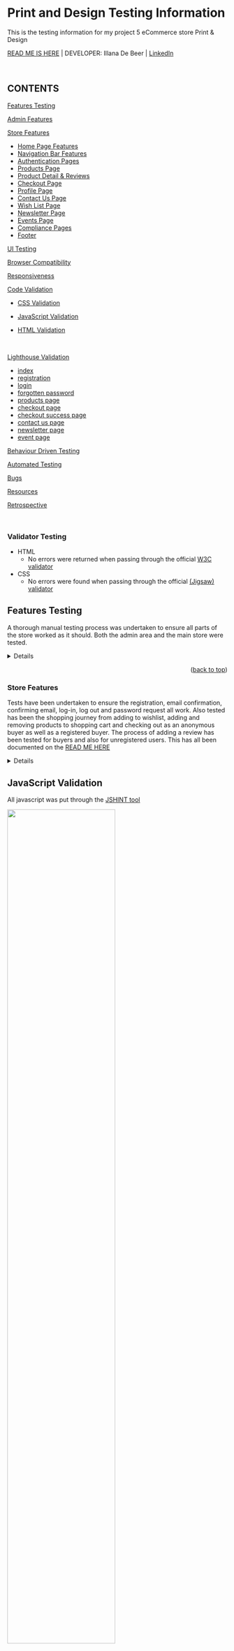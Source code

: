 # Print and Design Testing Information

This is the testing information for my project 5 eCommerce store Print & Design

[READ ME IS HERE](https://github.com/LanaD-cell/Print-Design) | DEVELOPER: Illana De Beer | [LinkedIn](https://linkedin.com/in/illana-de-beer-026332198)

<br>

## CONTENTS

[Features Testing](#features-testing)

[Admin Features](#admin-features)


[Store Features](#store-features)
- [Home Page Features](#home-page-features)
- [Navigation Bar Features](#navigation-bar-features)
- [Authentication Pages](#authentication-pages)
- [Products Page](#products-page)
- [Product Detail & Reviews](#product-detail-page)
- [Checkout Page](#checkout-page)
- [Profile Page](#profile-page)
- [Contact Us Page](#contact-us-page)
- [Wish List Page](#wish-list-page)
- [Newsletter Page](#newsletter-page)
- [Events Page](#events-page)
- [Compliance Pages](#compliance-pages)
- [Footer](#footer)

[UI Testing](#ui-testing)

[Browser Compatibility](#browser-compatibility)

[Responsiveness](#responsiveness)

[Code Validation](#code-validation)

- [CSS Validation](#css-validation)

- [JavaScript Validation](#javascript-validation)

- [HTML Validation](#html-validation)

<br>

[Lighthouse Validation](#lighthouse-validation)

- [index](#index-page)
- [registration](#registration-page )
- [login](#login-page)
- [forgotten password](#forgotten-password-page)
- [products page](#products-page-1)
- [checkout page](#checkout-page-1)
- [checkout success page](#checkout-success-page)
- [contact us page](#contact-us-page-1)
- [newsletter page](#newsletter-page-1)
- [event page](#event-page)

[Behaviour Driven Testing](#behaviour-driven-testing)

[Automated Testing](#automated-testing)

[Bugs](#bugs)

[Resources](#resources)

[Retrospective](#retrospective)

<br>

### Validator Testing

- HTML
  - No errors were returned when passing through the official [W3C validator](https://validator.w3.org/nu/?doc=https%3A%2F%2Fcode-institute-org.github.io%2Flove-running-2.0%2Findex.html)
- CSS
  - No errors were found when passing through the official [(Jigsaw) validator](https://jigsaw.w3.org/css-validator/validator?uri=https%3A%2F%2Fvalidator.w3.org%2Fnu%2F%3Fdoc%3Dhttps%253A%252F%252Fcode-institute-org.github.io%252Flove-running-2.0%252Findex.html&profile=css3svg&usermedium=all&warning=1&vextwarning=&lang=en#css)




## Features Testing

A thorough manual testing process was undertaken to ensure all parts of the store worked as it should. Both the admin area and the main store were tested.

<details>

### Admin Features:

Manual tests were conducted in the admin area to ensure everything is working. There was an error when deleting orders and the necessary refactoring of code took place to remove that error.

Admin Area - Role based access control successful - users are unable to log into the admin area

<img src="readme/testing/rm-testing-admin.png" width="80%"><br><br>

In the admin area products/categories/reviews can be added, edited and deleted. The following manual tests took place to ensure they all worked.

Reviews area:

<img src="readme/testing/rm-admin-reviews.png" width="80%"><br><br>

Review selected and ready to delete - PASSED

<img src="readme/testing/rm-admin-reviews-delete.png" width="80%"><br><br>

Confirm deletion of review - PASSED

<img src="readme/testing/rm-admin-reviews-delete-confirm.png" width="80%"><br><br>

Success message to show review has been deleted - PASSED

<img src="readme/testing/rm-admin-reviews-delete-success.png" width="80%"><br><br>

Highlight orders to be deleted - PASSED

<img src="readme/testing/rm-admin-delete-orders.png" width="80%"><br><br>

Confirmation of order deletion - PASSED

<img src="readme/testing/rm-admin-delete-orders-confirm.png" width="80%"><br><br>

Adding new categories - PASSED
<img src="readme/testing/rm-admin-category.png" width="80%"><br><br>

Adding new products - PASSED
<img src="readme/testing/rm-admin-add-product.png" width="80%"><br><br>

**Emails via gmail:**
Emails are received (to the gmail account being used to send emails to customers) when a new order is placed. If an email is incorrect admin is also told about that too. These emails are just test@test.com emails used when testing checkout.

<img src="readme/testing/rm-testing-email.png" width="90%"><br><br>

</details>

<p align="right">(<a href="#contents">back to top</a>)</p>

### Store Features

Tests have been undertaken to ensure the registration, email confirmation, confirming email, log-in, log out and password request all work.
Also tested has been the shopping journey from adding to wishlist, adding and removing products to shopping cart and checking out as an anonymous buyer as well as a registered buyer.
The process of adding a review has been tested for buyers and also for unregistered users.
This has all been documented on the [READ ME HERE](https://github.com/todiane/poster-palace)

<details>

Other manual tests have taken place.

I went through the customer journey procedure myself and three other people tested the site and the checkout process as well as adding a review and using the wishlist. Below are the results


## PEP8 Testing

I have been using linter in the Terminal, but tested the following pages in the CI Python Tool.

[Code Institute Python Tool](https://pep8ci.herokuapp.com/)

<img src="static/testing-docs/products-views-py.png" width="50%"><br><br>
Product - View.py

<img src="static/testing-docs/products-urls-py.png" width="50%"><br><br>
Product - Urls.py

<img src="static/testing-docs/products-models-py.png" width="50%"><br><br>
Product - Models.py

<img src="static/testing-docs/products-forms-py.png" width="50%"><br><br>
Product - Forms.py

<img src="static/testing-docs/products-app-py.png" width="50%"><br><br>
Product - App.py

<img src="static/testing-docs/products-admin-py.png" width="50%"><br><br>
Product - Admin.py

<img src="static/testing-docs/print_design-sitemaps-py.png" width="50%"><br><br>
Printe_design - Sitemaps.py

<img src="static/testing-docs/pring_design-urls-py.png" width="50%"><br><br>
Print_design - Urls.py

<img src="static/testing-docs/manage-py.png" width="50%"><br><br>
Manage.py

<img src="static/testing-docs/homepage-views-py.png" width="50%"><br><br>
Homepage - View.py

<img src="static/testing-docs/homepage-urls-py.png" width="50%"><br><br>
Homepage - Urls.py

<img src="static/testing-docs/homepage-signals-py.png" width="50%"><br><br>
Homepage - Signals.py

<img src="static/testing-docs/homepage-forms-py.png" width="50%"><br><br>
Homepage - Forms.py

<img src="static/testing-docs/homepage-model-py.png" width="50%"><br><br>
Homepage - Model.py

<img src="static/testing-docs/homepage-app-py.png" width="50%"><br><br>
Homepage - App.py

<img src="static/testing-docs/homepage-admin-py.png" width="50%"><br><br>
Homepage - Admin.py

<img src="static/testing-docs/checkout-webhook-py.png" width="50%"><br><br>
Checkout - Webhooks.py

<img src="static/testing-docs/checkout-webhook-handler-py.png" width="50%"><br><br>
Checkout - Webhook-handler.py

## CSS Validation

I used the CSS Validation service to test the site. (W3E Validator)[https://jigsaw.w3.org/css-validator/]

<img src="static/testing-docs/w3e-base-css.png" width="90%"><br><br>
<img src="static/testing-docs/w3e-checkout-css.png" width="90%"><br><br>

</details>

## JavaScript Validation

All javascript was put through the [JSHINT tool](https://jshint.com/)

<img src="static/testing-docs/carthtml-js-jshint.png" width="70%"><br><br>
cart.html.js

<img src="static/testing-docs/checkout-js-jshint.png" width="70%"><br><br>
checkout.js

<img src="static/testing-docs/homepagehtml-js-jshint.png" width="70%"><br><br>
homoepage.html.js

<img src="static/testing-docs/productdetailshtml-js-jshint.png" width="70%"><br><br>
product_detail.html.js

<img src="static/testing-docs/return-js-jshint.png" width="70%"><br><br>
return.js

<img src="static/testing-docs/subscribehtml-js-jshint.png" width="70%"><br><br>
subscribtion.html.js

<img src="static/testing-docs/successhtml-js-jshint.png" width="70%"><br><br>
success.html.js


## HTML Validation

<details>

| Page | Validation Image |
|:---|:---: |
| Base.html  |  <img src="readme/testing/rm-html-checker-success.png" width="90%">  |
| Index  |  <img src="readme/testing/rm-html-checker-success.png" width="90%">  |
| Main Navbar |  <img src="readme/testing/rm-html-checker-success.png" width="90%">  |
| Mobile Navbar |  <img src="readme/testing/rm-html-checker-success.png" width="90%">  |
| Register |  <img src="readme/testing/rm-html-checker-success.png" width="90%"> |
| Log In |  <img src="readme/testing/rm-html-checker-success.png" width="90%"> |
| Log Out | <img src="readme/testing/rm-html-checker-success.png" width="90%">  |
| Product | <img src="readme/testing/rm-html-checker-success.png" width="90%">    |
| Product Details | <img src="readme/testing/rm-html-checker-success.png" width="90%">    |
| Checkout |  <img src="readme/testing/rm-html-checker-success.png" width="90%">  |
| Checkout Success | <img src="readme/testing/rm-html-checker-success.png" width="90%">   |
| Profile |  <img src="readme/testing/rm-html-checker-success.png" width="90%"> |
| About Us |<img src="readme/testing/rm-html-checker-success.png" width="90%">   |
| Contact Us | <img src="readme/testing/rm-html-checker-success.png" width="90%">  |
| Contact Us Success | <img src="readme/testing/rm-html-checker-success.png" width="90%">  |
| Contact Us FAQ| <img src="readme/testing/rm-html-checker-success.png" width="90%">   |
| Events | <img src="readme/testing/rm-html-checker-success.png" width="90%">   |
| Newsletter | <img src="readme/testing/rm-html-checker-newsletter-page.png" width="90%">  |
| Wish List | <img src="readme/testing/rm-html-checker-success.png" width="90%">  |
| Choosing Poster Article | <img src="readme/testing/rm-html-checker-success.png" width="90%"> |
| All Compliance Pages | <img src="readme/testing/rm-html-checker-success.png" width="90%"> |
| Footer | <img src="readme/testing/rm-html-checker-success.png" width="90%">   |



</details>


<p align="right">(<a href="#contents">back to top</a>)</p>

## Lighthouse Validation

#### Homepage

<img src="static/testing-docs/lighthouse/lighthouse-homepage-desktop.png" width="70%"><br><br>
<img src="static/testing-docs/lighthouse/lighthouse-homepage-mobile.png" width="70%"><br><br>

#### Products

<img src="static/testing-docs/lighthouse/lighthouse-products-desktop.png" width="70%"><br><br>
<img src="static/testing-docs/lighthouse/lighthouse-products-mobil.png" width="70%"><br><br>

#### Signup

<img src="static/testing-docs/lighthouse/lighthouse-register-desktop.png" width="70%"><br><br>
<img src="static/testing-docs/lighthouse/lighthouse-register-mobile.png" width="70%"><br><br>

#### Login

<img src="static/testing-docs/lighthouse/lighthouse-login-desktop.png" width="70%"><br><br>
<img src="static/testing-docs/lighthouse/lighthouse-login-mobile.png" width="70%"><br><br>

#### Cart

<img src="static/testing-docs/lighthouse/lighthouse-cart-desktop.png" width="70%"><br><br>
<img src="static/testing-docs/lighthouse/lighthouse-cart-mobile.png" width="70%"><br><br>

#### Payment Success

<img src="static/testing-docs/lighthouse/lighthouse-pay-success-desktop.png" width="70%"><br><br>
<img src="static/testing-docs/lighthouse/lighthouse-pay-success-mobile.png" width="70%"><br><br>

#### Profile

<img src="static/testing-docs/lighthouse/lighthouse-profile-desktop.png" width="70%"><br><br>
<img src="static/testing-docs/lighthouse/lighthouse-profile-mobile.png" width="70%"><br><br>

#### Order Details

<img src="static/testing-docs/lighthouse/lighthouse-orderdetails.desktop.png" width="70%"><br><br>
<img src="static/testing-docs/lighthouse/lighthouse-orderdetails-mobile.png" width="70%"><br><br>

#### Newsletter

<img src="static/testing-docs/lighthouse/lighthouse-newsletter-desktop.png" width="70%"><br><br>
<img src="static/testing-docs/lighthouse/lighthouse-newsletter-mobile.png" width="70%"><br><br>

#### Product Management

<img src="static/testing-docs/lighthouse/lighthouse-prodmanagement-desktop.png" width="70%"><br><br>
<img src="static/testing-docs/lighthouse/lighthouse-prodmanagement-mobile.png" width="70%"><br><br>

#### Admin

<img src="static/testing-docs/lighthouse/lighthouse-admin-desktop.png" width="70%"><br><br>
<img src="static/testing-docs/lighthouse/lighthouse-admin-mobile.png" width="70%"><br><br>

## Bug Testing & Known Issues Report

####  Cart and Order
    What Works
    Cart Functionality:
    The cart is created successfully, and all totals (subtotal, tax, grand total) are calculated and displayed correctly.

    Stripe Payment Integration:
    Payments via Stripe are processed without issues, and transactions are successful.

    Admin Tracking:
    Both the Cart and Order are saved in the admin dashboard after checkout.

    What Does Not Work
    Cart Reset in Navbar:
    After a successful order, the cart does not reset in the navbar. It still displays the previous item count instead of clearing out.

    Cart ID Missing in Admin:
    The cart is saved in the admin, but no associated cart_id is shown, making it difficult to track specific carts.

    Order Missing Product Details:
    While the order is created and the user information is recorded in the admin panel, no product line items (name, quantity, price, etc.) are attached to the order.

    Notes
    These issues may stem from missing signals or incomplete save logic in the post-checkout process. Investigating the order and cart save functions and how cart data is transferred into the order model may help identify the root causes.

  #### Secret Key commited
    Secret Key Committed
    For testing purposes, the Stripe Secret Key (SK) was added directly to order_checkout.js.
    This triggered a fatal GitHub error due to detection of a sensitive credential.
    Even after rebasing and removing commits, the key remained in the commit history, causing repeated access denial.
    Resolution: The Stripe SK was regenerated, and the old SK is now treated as a test key, mitigating the issue on the surface.

  #### Order dynamically move from current to previous order on status change
  While order statuses can be updated in the Django admin panel, the order does not automatically move from "Current Orders" to "Previous Orders" in the user's profile.
  This appears to be a simple logic/update trigger issue but remains unresolved due to time constraints.
  Future Fix: Implement a dynamic check or post-save signal to update the order listing based on status.

  <img src="static/images/documentation/bug-previous-orders.png" width="70%"><br><br>

  #### Account Signup bug

  When users submit a weak password and encounter a validation error, then resubmit with a valid password:
  Django may create a User account but fail to attach a Profile due to a one-to-one constraint violation.
  This causes a server error due to a duplicate or missing homepage_profile object.
  Root Cause: The Profile creation is manually handled post-registration, without guarantees it only runs once per user.
  Recommended Fix: Implement a post_save signal (e.g., in homepage/signals.py) to automatically create a Profile instance whenever a User is successfully registered.

  <img src="static/testing-docs/account-signup-bug.png" width="70%"><br><br>

 #### Order_detail bug

  The Order Detail page is accessible via the Order Success screen.
  However, no product information is dynamically displayed.
  While not a system-breaking bug, it significantly impacts user clarity post-purchase.
  Deferred Fix: Consider enhancing the template or context logic in future sprints.

  <img src="static/testing-docs/order-detail.bug.png" width="70%"><br><br>

## Resources

- [Pep 8 for code standards](https://peps.python.org/pep-0008/)
- [Black code formatter](https://pypi.org/project/black/)
- [Code Institute Python Tool](https://pep8ci.herokuapp.com/)
- [JSHINT tool](https://jshint.com/)
- [HTML validator](https://validator.w3.org/nu/#textarea)
- [CSS validator](https://jigsaw.w3.org/css-validator/)
- [Google Lighthouse](https://chromewebstore.google.com/detail/lighthouse/blipmdconlkpinefehnmjammfjpmpbjk)

## Retrospective

At the end of this process, I feel pretty dissatisfied. With the previous 4 projects I had ample time to give it my best, learn some additional things on the side etc. This, the last and most important project, the time  limit was simply inadequate. I had major problems along the way that caused me immense time wastage (the error in accidentally commiting the secret key) and then also made the initial error in choosing products that have a fixed quantity to price combinations. That was not at all straight forward to figure out for correct pricing. Ontop of that I feel I folded a bit under the perceived timecontraints, causing me to make unnecesary mistakes and wasting further time.

That said, I am super proud of the progress I have made in a very short time and the projects I have put out... this one included. This project will become the jumping board for a realworld site we want to run.

<p align="right">(<a href="#contents">back to top</a>)</p>